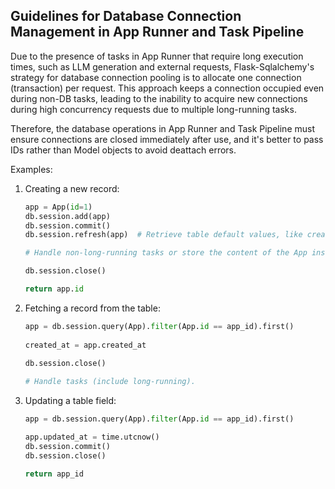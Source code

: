 ## Guidelines for Database Connection Management in App Runner and Task Pipeline

Due to the presence of tasks in App Runner that require long execution times, such as LLM generation and external requests, Flask-Sqlalchemy's strategy for database connection pooling is to allocate one connection (transaction) per request. This approach keeps a connection occupied even during non-DB tasks, leading to the inability to acquire new connections during high concurrency requests due to multiple long-running tasks.

Therefore, the database operations in App Runner and Task Pipeline must ensure connections are closed immediately after use, and it's better to pass IDs rather than Model objects to avoid deattach errors.

Examples:

1. Creating a new record:

   ```python
   app = App(id=1)
   db.session.add(app)
   db.session.commit()
   db.session.refresh(app)  # Retrieve table default values, like created_at, cached in the app object, won't affect after close
   
   # Handle non-long-running tasks or store the content of the App instance in memory (via variable assignment).
   
   db.session.close()
   
   return app.id
   ```

2. Fetching a record from the table:

   ```python
   app = db.session.query(App).filter(App.id == app_id).first()
    
   created_at = app.created_at
    
   db.session.close()
   
   # Handle tasks (include long-running).
   
   ```

3. Updating a table field:

   ```python
   app = db.session.query(App).filter(App.id == app_id).first()

   app.updated_at = time.utcnow()
   db.session.commit()
   db.session.close()

   return app_id
   ```
